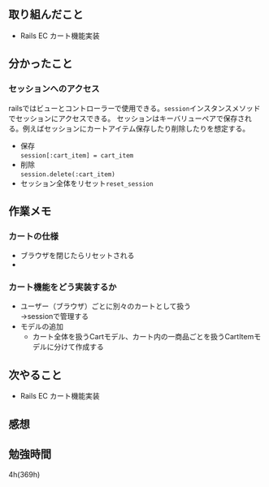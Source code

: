 ## 取り組んだこと
- Rails EC  カート機能実装

## 分かったこと
### セッションへのアクセス
railsではビューとコントローラーで使用できる。`session`インスタンスメソッドでセッションにアクセスできる。
セッションはキーバリューペアで保存される。例えばセッションにカートアイテム保存したり削除したりを想定する。
- 保存<br>`session[:cart_item] = cart_item`
- 削除<br>`session.delete(:cart_item)`
- セッション全体をリセット`reset_session`

## 作業メモ

### カートの仕様
- ブラウザを閉じたらリセットされる
- 

### カート機能をどう実装するか
  - ユーザー（ブラウザ）ごとに別々のカートとして扱う<br>→sessionで管理する
  - モデルの追加
    - カート全体を扱うCartモデル、カート内の一商品ごとを扱うCartItemモデルに分けて作成する

## 次やること
- Rails EC  カート機能実装

## 感想


## 勉強時間
4h(369h)